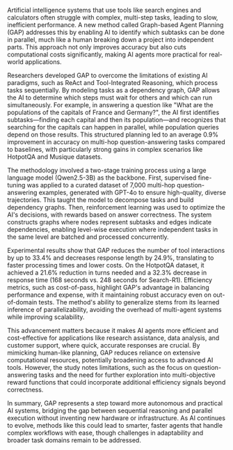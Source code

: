 Artificial intelligence systems that use tools like search engines and calculators often struggle with complex, multi-step tasks, leading to slow, inefficient performance. A new method called Graph-based Agent Planning (GAP) addresses this by enabling AI to identify which subtasks can be done in parallel, much like a human breaking down a project into independent parts. This approach not only improves accuracy but also cuts computational costs significantly, making AI agents more practical for real-world applications.

Researchers developed GAP to overcome the limitations of existing AI paradigms, such as ReAct and Tool-Integrated Reasoning, which process tasks sequentially. By modeling tasks as a dependency graph, GAP allows the AI to determine which steps must wait for others and which can run simultaneously. For example, in answering a question like "What are the populations of the capitals of France and Germany?", the AI first identifies subtasks—finding each capital and then its population—and recognizes that searching for the capitals can happen in parallel, while population queries depend on those results. This structured planning led to an average 0.9% improvement in accuracy on multi-hop question-answering tasks compared to baselines, with particularly strong gains in complex scenarios like HotpotQA and Musique datasets.

The methodology involved a two-stage training process using a large language model (Qwen2.5-3B) as the backbone. First, supervised fine-tuning was applied to a curated dataset of 7,000 multi-hop question-answering examples, generated with GPT-4o to ensure high-quality, diverse trajectories. This taught the model to decompose tasks and build dependency graphs. Then, reinforcement learning was used to optimize the AI's decisions, with rewards based on answer correctness. The system constructs graphs where nodes represent subtasks and edges indicate dependencies, enabling level-wise execution where independent tasks in the same level are batched and processed concurrently.

Experimental results show that GAP reduces the number of tool interactions by up to 33.4% and decreases response length by 24.9%, translating to faster processing times and lower costs. On the HotpotQA dataset, it achieved a 21.6% reduction in turns needed and a 32.3% decrease in response time (168 seconds vs. 248 seconds for Search-R1). Efficiency metrics, such as cost-of-pass, highlight GAP's advantage in balancing performance and expense, with it maintaining robust accuracy even on out-of-domain tests. The method's ability to generalize stems from its learned inference of parallelizability, avoiding the overhead of multi-agent systems while improving scalability.

This advancement matters because it makes AI agents more efficient and cost-effective for applications like research assistance, data analysis, and customer support, where quick, accurate responses are crucial. By mimicking human-like planning, GAP reduces reliance on extensive computational resources, potentially broadening access to advanced AI tools. However, the study notes limitations, such as the focus on question-answering tasks and the need for further exploration into multi-objective reward functions that could incorporate additional efficiency signals beyond correctness.

In summary, GAP represents a step toward more autonomous and practical AI systems, bridging the gap between sequential reasoning and parallel execution without inventing new hardware or infrastructure. As AI continues to evolve, methods like this could lead to smarter, faster agents that handle complex workflows with ease, though challenges in adaptability and broader task domains remain to be addressed.